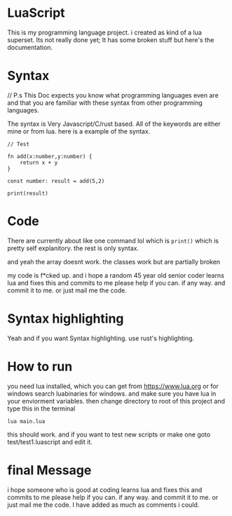 # LuaScript

This is my programming language project. i created as kind of a lua superset. Its not really done yet; It has some broken stuff but here's the documentation.

# Syntax
// P.s This Doc expects you know what programming languages even are and that you are familiar with these syntax from other programming languages.

The syntax is Very Javascript/C/rust based.
All of the keywords are either mine or from lua.
here is a example of the syntax.

```
// Test

fn add(x:number,y:number) {
    return x + y
}

const number: result = add(5,2)

print(result)
```

# Code
There are currently about like one command lol which is
```print()``` which is pretty self explanitory.
the rest is only syntax.

and yeah the array doesnt work.
the classes work but are partially broken

my code is f*cked up. and i hope a random 45 year old senior coder learns lua and fixes this and commits to me please help if you can. if any way. and commit it to me. or just mail me the code.

# Syntax highlighting

Yeah and if you want Syntax highlighting. use rust's highlighting.

# How to run

you need lua installed, which you can get from https://www.lua.org or for windows search luabinaries for windows. and make sure you have lua in your enviorment variables.
then change directory to root of this project and type this in the terminal
```
lua main.lua
```
this should work. and if you want to test new scripts or make one goto test/test1.luascript and edit it.

# final Message
i hope someone who is good at coding learns lua and fixes this and commits to me please help if you can. if any way. and commit it to me. or just mail me the code.
I have added as much as comments i could.